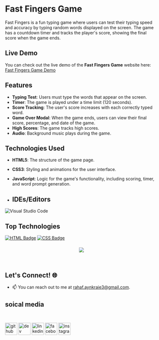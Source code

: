 # Fast Fingers Game

Fast Fingers is a fun typing game where users can test their typing speed and accuracy by typing random words displayed on the screen. The game has a countdown timer and tracks the player's score, showing the final score when the game ends.

## Live Demo

You can check out the live demo of the **Fast Fingers Game** website here: 
[Fast Fingers Game Demo ](https://rahaf-ayn-kraie.github.io/fast-fingers/) 
## Features

- **Typing Test**: Users must type the words that appear on the screen.
- **Timer**: The game is played under a time limit (120 seconds).
- **Score Tracking**: The user's score increases with each correctly typed word.
- **Game Over Modal**: When the game ends, users can view their final score, percentage, and date of the game.
- **High Scores**: The game tracks high scores.
- **Audio**: Background music plays during the game.

## Technologies Used

- **HTML5**: The structure of the game page.
- **CSS3**: Styling and animations for the user interface.
- **JavaScript**: Logic for the game's functionality, including scoring, timer, and word prompt generation.

- ## IDEs/Editors

![Visual Studio Code](https://img.shields.io/badge/Visual%20Studio%20Code-0078d7.svg?style=for-the-badge&logo=visual-studio-code&logoColor=white)
## Top Technologies


[![HTML Badge](https://img.shields.io/badge/-HTML-E34F26?style=for-the-badge&labelColor=black&logo=html5&logoColor=E34F26)](#)
[![CSS Badge](https://img.shields.io/badge/-CSS-1572B6?style=for-the-badge&labelColor=black&logo=css3&logoColor=1572B6)](#)

<h3 align="center">
    <img src="https://readme-typing-svg.herokuapp.com/?font=Righteous&size=25&center=true&vCenter=true&width=500&height=70&duration=4000&lines=Thanks+for+visiting!+✌️;+Shoot+me+a+message+on+email!;Rahaf+:)&color=F5A9B8">
</h3>


<br/>


## Let's Connect! 🌐

- 📫 You can reach out to me at [rahaf.aynkraie3@gmail.com](mailto:rahaf.aynkraie3@gmail.com).
## soical media 


<br>

[<img src='https://cdn.jsdelivr.net/npm/simple-icons@3.0.1/icons/github.svg' alt='github' height='40'>](https://github.com/Rahaf-Ayn-Kraie)  [<img src='https://cdn.jsdelivr.net/npm/simple-icons@3.0.1/icons/dev-dot-to.svg' alt='dev' height='40'>](https://dev.to/rahaf.AK)  [<img src='https://cdn.jsdelivr.net/npm/simple-icons@3.0.1/icons/linkedin.svg' alt='linkedin' height='40'>](https://www.linkedin.com/in/rahaf-AK/)  [<img src='https://cdn.jsdelivr.net/npm/simple-icons@3.0.1/icons/facebook.svg' alt='facebook' height='40'>](https://www.facebook.com/rahaf-AK)  [<img src='https://cdn.jsdelivr.net/npm/simple-icons@3.0.1/icons/instagram.svg' alt='instagram' height='40'>](https://www.instagram.com/rahaf-ak/)
